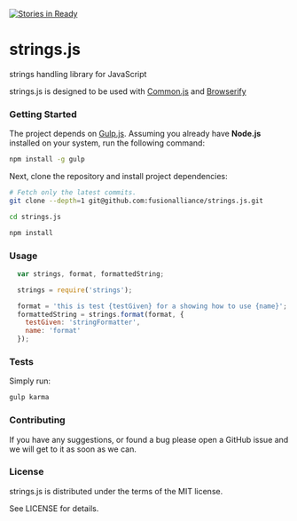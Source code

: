 [![Stories in Ready](https://badge.waffle.io/fusionalliance/strings.js.png?label=ready&title=Ready)](https://waffle.io/fusionalliance/strings.js)
# strings.js

strings handling library for JavaScript

strings.js is designed to be used with [Common.js](http://www.commonjs.org/) and [Browserify](http://browserify.org/)

### Getting Started

The project depends on [Gulp.js](http://gulpjs.com). Assuming
you already have **Node.js** installed on your system, run the following command:

```bash
npm install -g gulp
```

Next, clone the repository and install project dependencies:
```bash
# Fetch only the latest commits.
git clone --depth=1 git@github.com:fusionalliance/strings.js.git

cd strings.js

npm install
```
### Usage

```javascript
  var strings, format, formattedString;

  strings = require('strings');

  format = 'this is test {testGiven} for a showing how to use {name}';
  formattedString = strings.format(format, {
    testGiven: 'stringFormatter',
    name: 'format'
  });
```

### Tests

Simply run:

```bash
gulp karma
```

### Contributing

If you have any suggestions, or found a bug please open a GitHub issue and we will
get to it as soon as we can.

### License

strings.js is distributed under the terms of the MIT license.

See LICENSE for details.

